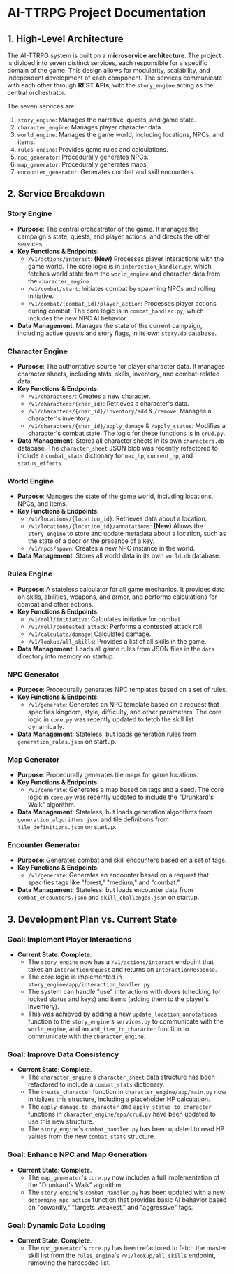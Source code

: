 # AI-TTRPG Project Documentation

## 1. High-Level Architecture

The AI-TTRPG system is built on a **microservice architecture**. The project is divided into seven distinct services, each responsible for a specific domain of the game. This design allows for modularity, scalability, and independent development of each component. The services communicate with each other through **REST APIs**, with the `story_engine` acting as the central orchestrator.

The seven services are:
1.  `story_engine`: Manages the narrative, quests, and game state.
2.  `character_engine`: Manages player character data.
3.  `world_engine`: Manages the game world, including locations, NPCs, and items.
4.  `rules_engine`: Provides game rules and calculations.
5.  `npc_generator`: Procedurally generates NPCs.
6.  `map_generator`: Procedurally generates maps.
7.  `encounter_generator`: Generates combat and skill encounters.

## 2. Service Breakdown

### Story Engine
*   **Purpose**: The central orchestrator of the game. It manages the campaign's state, quests, and player actions, and directs the other services.
*   **Key Functions & Endpoints**:
    *   `/v1/actions/interact`: **(New)** Processes player interactions with the game world. The core logic is in `interaction_handler.py`, which fetches world state from the `world_engine` and character data from the `character_engine`.
    *   `/v1/combat/start`: Initiates combat by spawning NPCs and rolling initiative.
    *   `/v1/combat/{combat_id}/player_action`: Processes player actions during combat. The core logic is in `combat_handler.py`, which includes the new NPC AI behavior.
*   **Data Management**: Manages the state of the current campaign, including active quests and story flags, in its own `story.db` database.

### Character Engine
*   **Purpose**: The authoritative source for player character data. It manages character sheets, including stats, skills, inventory, and combat-related data.
*   **Key Functions & Endpoints**:
    *   `/v1/characters/`: Creates a new character.
    *   `/v1/characters/{char_id}`: Retrieves a character's data.
    *   `/v1/characters/{char_id}/inventory/add` & `/remove`: Manages a character's inventory.
    *   `/v1/characters/{char_id}/apply_damage` & `/apply_status`: Modifies a character's combat state. The logic for these functions is in `crud.py`.
*   **Data Management**: Stores all character sheets in its own `characters.db` database. The `character_sheet` JSON blob was recently refactored to include a `combat_stats` dictionary for `max_hp`, `current_hp`, and `status_effects`.

### World Engine
*   **Purpose**: Manages the state of the game world, including locations, NPCs, and items.
*   **Key Functions & Endpoints**:
    *   `/v1/locations/{location_id}`: Retrieves data about a location.
    *   `/v1/locations/{location_id}/annotations`: **(New)** Allows the `story_engine` to store and update metadata about a location, such as the state of a door or the presence of a key.
    *   `/v1/npcs/spawn`: Creates a new NPC instance in the world.
*   **Data Management**: Stores all world data in its own `world.db` database.

### Rules Engine
*   **Purpose**: A stateless calculator for all game mechanics. It provides data on skills, abilities, weapons, and armor, and performs calculations for combat and other actions.
*   **Key Functions & Endpoints**:
    *   `/v1/roll/initiative`: Calculates initiative for combat.
    *   `/v1/roll/contested_attack`: Performs a contested attack roll.
    *   `/v1/calculate/damage`: Calculates damage.
    *   `/v1/lookup/all_skills`: Provides a list of all skills in the game.
*   **Data Management**: Loads all game rules from JSON files in the `data` directory into memory on startup.

### NPC Generator
*   **Purpose**: Procedurally generates NPC templates based on a set of rules.
*   **Key Functions & Endpoints**:
    *   `/v1/generate`: Generates an NPC template based on a request that specifies kingdom, style, difficulty, and other parameters. The core logic in `core.py` was recently updated to fetch the skill list dynamically.
*   **Data Management**: Stateless, but loads generation rules from `generation_rules.json` on startup.

### Map Generator
*   **Purpose**: Procedurally generates tile maps for game locations.
*   **Key Functions & Endpoints**:
    *   `/v1/generate`: Generates a map based on tags and a seed. The core logic in `core.py` was recently updated to include the "Drunkard's Walk" algorithm.
*   **Data Management**: Stateless, but loads generation algorithms from `generation_algorithms.json` and tile definitions from `tile_definitions.json` on startup.

### Encounter Generator
*   **Purpose**: Generates combat and skill encounters based on a set of tags.
*   **Key Functions & Endpoints**:
    *   `/v1/generate`: Generates an encounter based on a request that specifies tags like "forest," "medium," and "combat."
*   **Data Management**: Stateless, but loads encounter data from `combat_encounters.json` and `skill_challenges.json` on startup.

## 3. Development Plan vs. Current State

### Goal: Implement Player Interactions
*   **Current State**: **Complete**.
    *   The `story_engine` now has a `/v1/actions/interact` endpoint that takes an `InteractionRequest` and returns an `InteractionResponse`.
    *   The core logic is implemented in `story_engine/app/interaction_handler.py`.
    *   The system can handle "use" interactions with doors (checking for locked status and keys) and items (adding them to the player's inventory).
    *   This was achieved by adding a new `update_location_annotations` function to the `story_engine`'s `services.py` to communicate with the `world_engine`, and an `add_item_to_character` function to communicate with the `character_engine`.

### Goal: Improve Data Consistency
*   **Current State**: **Complete**.
    *   The `character_engine`'s `character_sheet` data structure has been refactored to include a `combat_stats` dictionary.
    *   The `create_character` function in `character_engine/app/main.py` now initializes this structure, including a placeholder HP calculation.
    *   The `apply_damage_to_character` and `apply_status_to_character` functions in `character_engine/app/crud.py` have been updated to use this new structure.
    *   The `story_engine`'s `combat_handler.py` has been updated to read HP values from the new `combat_stats` structure.

### Goal: Enhance NPC and Map Generation
*   **Current State**: **Complete**.
    *   The `map_generator`'s `core.py` now includes a full implementation of the "Drunkard's Walk" algorithm.
    *   The `story_engine`'s `combat_handler.py` has been updated with a new `determine_npc_action` function that provides basic AI behavior based on "cowardly," "targets_weakest," and "aggressive" tags.

### Goal: Dynamic Data Loading
*   **Current State**: **Complete**.
    *   The `npc_generator`'s `core.py` has been refactored to fetch the master skill list from the `rules_engine`'s `/v1/lookup/all_skills` endpoint, removing the hardcoded list.
